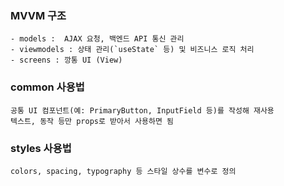 ### MVVM 구조

```
- models :  AJAX 요청, 백엔드 API 통신 관리
- viewmodels : 상태 관리(`useState` 등) 및 비즈니스 로직 처리
- screens : 깡통 UI (View)
```

### common 사용법

```
공통 UI 컴포넌트(예: PrimaryButton, InputField 등)를 작성해 재사용
텍스트, 동작 등만 props로 받아서 사용하면 됨
```

### styles 사용법

```
colors, spacing, typography 등 스타일 상수를 변수로 정의
```
